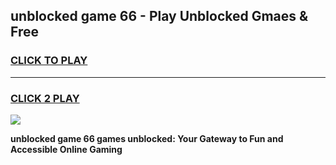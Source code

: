 
## unblocked game 66 - Play Unblocked Gmaes & Free
<h3>
<a href="https://premium.freeplayer.one?title=unblocked_game_66&ref=20F">CLICK TO PLAY</a></h3>
<hr>

<h3>
<a href="https://premium.freeplayer.one?title=unblocked_game_66&ref=20F">CLICK 2 PLAY</a>
  
</h3>

<a href="https://premium.freeplayer.one?title=unblocked_game_66&ref=20F/"><img src="https://clearcache.store/games.png"></a>


**unblocked game 66 games unblocked: Your Gateway to Fun and Accessible Online Gaming**
